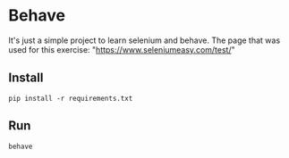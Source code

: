 # Behave

It's just a simple project to learn selenium and behave. The page that was used for this exercise: "https://www.seleniumeasy.com/test/" 

## Install 
```
pip install -r requirements.txt
```
## Run

```
behave
```


